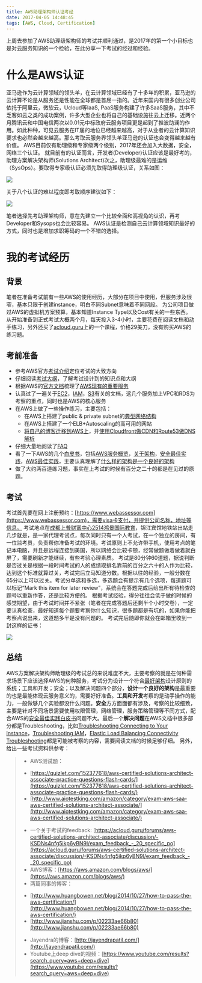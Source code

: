 ```yaml
---
title: AWS助理架构师认证考经
date: 2017-04-05 14:48:45
tags: [AWS, Cloud, Certification]
---
```


上周去参加了AWS助理级架构师的考试并顺利通过，是2017年的第一个小目标也是对云服务知识的一个检验，在此分享一下考试的经过和经验。

# 什么是AWS认证

亚马逊作为云计算领域的领头羊，在云计算领域已经有了十多年的积累，亚马逊的云计算不论是从服务还是性能在全球都是首屈一指的。近年来国内有很多创业公司依托于阿里云，微软云，Ucloud等IaaS, PaaS服务构建了许多SaaS服务，其中不乏客如云之类的成功案例，许多大型企业也将自己的基础设施往云上迁移。近两个月腾讯云和中国电信两次以0.01元中标政府云服务项目更是起到了推波助澜的作用。如此种种，可见云服务在IT届的地位已经越来越高，对于从业者的云计算知识要求也必然会越来越高。那么考取云服务界领头羊亚马逊的认证也会变得越来越有价值。
AWS目前仅有助理级和专家级两个级别，2017年还会加入大数据，安全，网络三个认证。
就目前有的认证而言，开发者(Developer)认证应该是最好考的，助理方案解决架构师(Solutions Architect)次之，助理级最难的是运维（SysOps）。要取得专家级认证必须先取得助理级认证，关系如图：

![](/images/AWS_Certification_Level.png)

关于八个认证的难以程度即考取顺序建议如下：

![](/images/AWS_Certification_Easy_to_Hard.png)

笔者选择先考助理架构师，意在先建立一个比较全面和高视角的认识，再考Developer和Sysops也会比较容易。
AWS认证是检测自己云计算领域知识最好的方式，同时也是增加求职筹码的一个不错的选择。

# 我的考试经历

## 背景

笔者在准备考试前有一些AWS的使用经历，大部分在项目中使用，但服务涉及很窄，基本只限于创建instance，明白不同Subnet意味着不同网段。
为公司项目做过AWS的虚拟机方案预算，基本知道Instance Type以及Cost有关的一些东西。
从开始准备到正式考试大概两个月，每天投入3-4小时，主要花费在阅读文档和动手练习，另外还买了[acloud.guru](https://acloud.guru)上的一个课程，价格29美刀，没有购买AWS的练习题。

## 考前准备

 - 参考AWS官方[考试介绍](https://aws.amazon.com/certification/certification-prep/)定位考试的大致方向
 - 仔细阅读[考试大纲](https://awstrainingandcertification.s3.amazonaws.com/production/AWS_certified_solutions_architect_associate_blueprint.pdf)，了解考试设计到的知识点和大纲
 - 根据AWS的[官方文档](http://aws.amazon.com/cn/documentation/)梳理了[AWS现有的重要服务](https://www.duyidong.com/2017/02/28/AWS-Services-Overview/)
 - 认真过了一遍关于[EC2](https://www.duyidong.com/2017/03/15/AWS-EC2/)，[IAM](https://www.duyidong.com/2017/03/06/%E6%B5%85%E8%B0%88AWS-IAM/)，[S3](https://www.duyidong.com/2017/03/13/AWS-S3/)有关的文档，这几个服务加上VPC和RDS为考察的重点，同时也是AWS的核心服务
 - 在AWS上做了一些操作练习，主要包括：
   - 在AWS上搭建了public & private subnet的[典型网络结构](https://docs.aws.amazon.com/AmazonVPC/latest/UserGuide/VPC_Scenario2.html)
   - 在AWS上搭建了一个ELB+Autoscaling的高可用的网站
   - [将自己的博客迁移到AWS上](https://www.duyidong.com/2017/03/07/Deploy-Hexo-to-S3/)，并[使用Cloudfront做CDN和Route53做DNS解析](https://www.duyidong.com/2017/03/20/Enable-HTTPS-and-CDN-with-Cloudfront/)
 - 仔细大量地阅读了[FAQ](https://aws.amazon.com/faqs/)
 - 看了一下AWS的几个[白皮书](https://aws.amazon.com/whitepapers/)，包括[AWS服务概览](https://d0.awsstatic.com/whitepapers/aws-overview.pdf)，[关于架构](https://d0.awsstatic.com/whitepapers/architecture/AWS_Well-Architected_Framework.pdf)，[安全最佳实践](https://d0.awsstatic.com/whitepapers/Security/AWS_Security_Best_Practices.pdf)，[AWS最佳实践](https://d0.awsstatic.com/whitepapers/AWS_Cloud_Best_Practices.pdf)，主要认真理解了[什么样的架构是一个良好的架构](https://www.duyidong.com/2017/03/23/AWS-well-architected-framework/)
 - 做了大约两百道练习题，事实在上考试的时候有百分之二十的都是在见过的原题。

## 考试

考试首先要在网上注册预约：[https://www.webassessor.com](https://www.webassessor.com)，需要visa卡支付，并提供公司名称，地址等信息。
考试地点在[成都上普财富中心2514鸿景国际教育](https://www.google.com/maps/place/Shangpu+Fortune+Center+Plaza/@30.6525977,104.0673653,17z/data=!3m1!4b1!4m5!3m4!1s0x36efc53df2a6a879:0x5c54ecee2ff20a3c!8m2!3d30.6525977!4d104.069554)，锦江宾馆地铁站出站走几步就是，是一家代理考试点，每次同时只有一个人考试，在一个独立的房间，有一位监考员，负责帮你准备考试的环境。考试原则上不允许带手机，使用考点的笔记本电脑，并且是远程连接到美国，所以网络会比较卡顿，经常做题做着做着就白屏了，需要刷新才能继续，有些考验心理素质。
考试是80分钟60道题，据说判断是否过关是根据一段时间考试的人的成绩取排名靠前的百分之六十的人作为比较，达到这个标准就算过关，考试完后立马知道分数。根据以往的经验，一般分数在65分以上可以过关。考试分单选和多选，多选题会有提示有几个选项，每道题可以标记“Mark this item for later review”，系统会在答题完成后给出所有待检查的题号以重新作答，还是比较方便的。
根据考试经验，得分往往会低于做的时候的感觉期望，由于考试时间并不紧张（笔者在完成答题后还剩半个小时交卷），一定要认真检查，最好知道每个题要考察你什么知识，很多题都是有坑的，如果你能把考察点说出来，这道题多半是没有问题的。
考试完后随即你就会在邮箱里收到一封这样的证书：

![](/images/AWS_Certification_SAA.jpeg)

## 总结

AWS方案解决架构师助理级的考试总的来说难度不大，主要考察的就是在何种需求场景下应该选择AWS的何种服务，考试分为设计一个符合[最好架构](https://www.duyidong.com/2017/03/23/AWS-well-architected-framework/)设计原则的系统；工具和开发；安全；以及解决问题四个部分，**设计一个良好的架构**是最重要的也是最能体现云服务意义的，需要好好准备。**工具和开发**考察的是动手操作的能力，一般做够几个实验都没什么问题。**安全**方方面面都有涉及，考察的比较细致，主要是针对不同场景需要使用权限管理，网络管理，服务策略管理等不同方式，配合AWS的[安全最佳实践白皮书](https://d0.awsstatic.com/whitepapers/Security/AWS_Security_Best_Practices.pdf)问题不大。最后一个**解决问题**在AWS文档中很多部分都是Troubleshooting，比如[Troubleshooting Connecting to Your Instance](https://docs.aws.amazon.com/AWSEC2/latest/UserGuide/TroubleshootingInstancesConnecting.html)，[Troubleshooting IAM](http://docs.aws.amazon.com/IAM/latest/UserGuide/troubleshoot.html)，[Elastic Load Balancing Connectivity Troubleshooting](https://aws.amazon.com/premiumsupport/knowledge-center/elb-connectivity-troubleshooting/)都是可能被考察的内容，需要阅读文档的时候足够仔细。
另外，给出一些考试资料供参考：

> * AWS测试题：
>  - [https://quizlet.com/152377618/aws-certified-solutions-architect-associate-practice-questions-flash-cards/](https://quizlet.com/152377618/aws-certified-solutions-architect-associate-practice-questions-flash-cards/)
>  - [http://www.aiotestking.com/amazon/category/exam-aws-saa-aws-certified-solutions-architect-associate/](http://www.aiotestking.com/amazon/category/exam-aws-saa-aws-certified-solutions-architect-associate/)
> * 一个关于考试的feedback: [https://acloud.guru/forums/aws-certified-solutions-architect-associate/discussion/-KSDNs4nfg5ikp6yBN9l/exam_feedback_-_20_specific_po](https://acloud.guru/forums/aws-certified-solutions-architect-associate/discussion/-KSDNs4nfg5ikp6yBN9l/exam_feedback_-_20_specific_po)
> * AWS博客：[https://aws.amazon.com/blogs/aws/](https://aws.amazon.com/blogs/aws/)
> * 两篇同事的博客：
>  - [http://www.huangbowen.net/blog/2014/10/27/how-to-pass-the-aws-certification/](http://www.huangbowen.net/blog/2014/10/27/how-to-pass-the-aws-certification/)
>  - [http://www.jianshu.com/p/02233ae66b80](http://www.jianshu.com/p/02233ae66b80)
> * Jayendra的博客：[http://jayendrapatil.com/](http://jayendrapatil.com/)
> * Youtube上deep dive的视频：[https://www.youtube.com/results?search_query=aws+deep+dive](https://www.youtube.com/results?search_query=aws+deep+dive)
